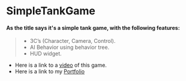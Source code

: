 
# SimpleTankGame

#### As the title says it's a simple tank game, with the following features:

> - 3C’s (Character, Camera, Control).
> - AI Behavior using behavior tree.
> - HUD widget.


- Here is a link to a [video](https://drive.google.com/file/d/1h8V3au8Hflqy51vw9bgvysFhtsfCVqAV/view) of this game.
- Here is a link to my [Portfolio](https://wandin.github.io/portfoliogithub.io/)
